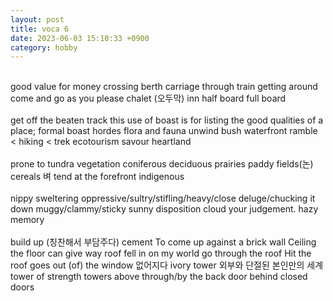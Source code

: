 ```yaml
---
layout: post
title: voca 6
date: 2023-06-03 15:10:33 +0900
category: hobby
---
```

<br/>
good value for money
crossing
berth
carriage
through train
getting around
come and go as you please
chalet (오두막)
inn
half board
full board
<br/>
<br/>
get off the beaten track
this use of boast is for listing the good qualities of a place; formal
boast
hordes
flora and fauna
unwind
bush
waterfront
ramble < hiking < trek
ecotourism
savour
heartland
<br/>
<br/>
prone to
tundra
vegetation
coniferous
deciduous
prairies
paddy fields(논)
cereals 벼
tend
at the forefront
indigenous
<br/>
<br/>
nippy
sweltering
oppressive/sultry/stifling/heavy/close
deluge/chucking it down
muggy/clammy/sticky
sunny disposition 
cloud your judgement.
hazy memory
<br/>
<br/>
build up (칭찬해서 부담주다)
cement
To come up against a brick wall
Ceiling
the floor can give way
roof fell in on my world
go through the roof 
Hit the roof
goes out (of) the window 없어지다
ivory tower 외부와 단절된 본인만의 세계
tower of strength 
towers above
through/by the back door
behind closed doors
